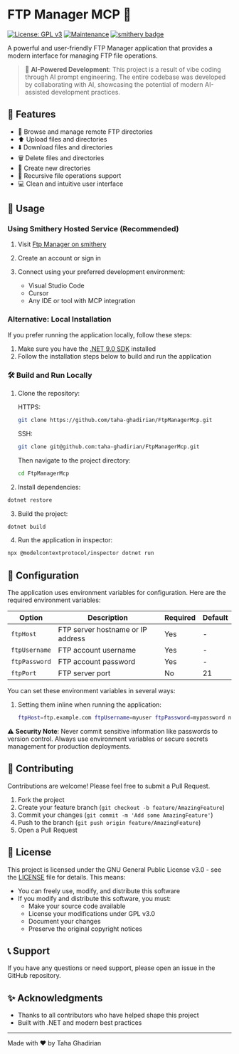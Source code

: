 # FTP Manager MCP 📂

[![License: GPL v3](https://img.shields.io/badge/License-GPLv3-blue.svg)](https://www.gnu.org/licenses/gpl-3.0)
[![Maintenance](https://img.shields.io/badge/Maintained%3F-yes-green.svg)](https://github.com/yourusername/FtpManagerMcp/graphs/commit-activity)
[![smithery badge](https://smithery.ai/badge/@taha-ghadirian/ftpmanagermcp)](https://smithery.ai/server/@taha-ghadirian/ftpmanagermcp)

A powerful and user-friendly FTP Manager application that provides a modern interface for managing FTP file operations.

> 🤖 **AI-Powered Development**: This project is a result of vibe coding through AI prompt engineering. The entire codebase was developed by collaborating with AI, showcasing the potential of modern AI-assisted development practices.

## 🚀 Features

- 📁 Browse and manage remote FTP directories
- ⬆️ Upload files and directories
- ⬇️ Download files and directories
- 🗑️ Delete files and directories
- 📝 Create new directories
- 🔄 Recursive file operations support
- 💻 Clean and intuitive user interface

## 🚀 Usage

### Using Smithery Hosted Service (Recommended) 

1. Visit [Ftp Manager on smithery](https://smithery.ai/server/@taha-ghadirian/ftpmanagermcp)

2. Create an account or sign in

3. Connect using your preferred development environment:
   - Visual Studio Code
   - Cursor
   - Any IDE or tool with MCP integration

### Alternative: Local Installation

If you prefer running the application locally, follow these steps:

1. Make sure you have the [.NET 9.0 SDK](https://dotnet.microsoft.com/en-us/download/dotnet/9.0) installed
2. Follow the installation steps below to build and run the application

### 🛠️ Build and Run Locally

1. Clone the repository:
   
   HTTPS:
   ```bash
   git clone https://github.com/taha-ghadirian/FtpManagerMcp.git
   ```
   
   SSH:
   ```bash
   git clone git@github.com:taha-ghadirian/FtpManagerMcp.git
   ```

   Then navigate to the project directory:
   ```bash
   cd FtpManagerMcp
   ```

2. Install dependencies:
```bash
dotnet restore
```

3. Build the project:
```bash
dotnet build
```

4. Run the application in inspector:
```bash
npx @modelcontextprotocol/inspector dotnet run
```

## 🔧 Configuration

The application uses environment variables for configuration. Here are the required environment variables:

| Option | Description | Required | Default |
|----------|-------------|----------|---------|
| `ftpHost` | FTP server hostname or IP address | Yes | - |
| `ftpUsername` | FTP account username | Yes | - |
| `ftpPassword` | FTP account password | Yes | - |
| `ftpPort` | FTP server port | No | 21 |

You can set these environment variables in several ways:

1. Setting them inline when running the application:
   ```bash
   ftpHost=ftp.example.com ftpUsername=myuser ftpPassword=mypassword npx @modelcontextprotocol/inspector dotnet run
   ```

⚠️ **Security Note**: Never commit sensitive information like passwords to version control. Always use environment variables or secure secrets management for production deployments.


## 🤝 Contributing

Contributions are welcome! Please feel free to submit a Pull Request.

1. Fork the project
2. Create your feature branch (`git checkout -b feature/AmazingFeature`)
3. Commit your changes (`git commit -m 'Add some AmazingFeature'`)
4. Push to the branch (`git push origin feature/AmazingFeature`)
5. Open a Pull Request

## 📝 License

This project is licensed under the GNU General Public License v3.0 - see the [LICENSE](LICENSE) file for details. This means:

- You can freely use, modify, and distribute this software
- If you modify and distribute this software, you must:
  - Make your source code available
  - License your modifications under GPL v3.0
  - Document your changes
  - Preserve the original copyright notices

## 📞 Support

If you have any questions or need support, please open an issue in the GitHub repository.

## ✨ Acknowledgments

- Thanks to all contributors who have helped shape this project
- Built with .NET and modern best practices

---

Made with ❤️ by Taha Ghadirian